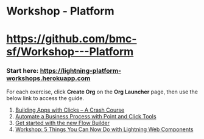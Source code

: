 # Workshop - Platform
# https://github.com/bmc-sf/Workshop---Platform

### Start here:  https://lightning-platform-workshops.herokuapp.com


For each exercise, click **Create Org** on the **Org Launcher** page, then use the below link to access the guide.

1. [Building Apps with Clicks – A Crash Course](https://github.com/bmc-sf/Workshop---Platform/blob/master/1%20-%20Building-Apps-with-Clicks-A-Crash-Course.pdf)
2. [Automate a Business Process with Point and Click Tools](https://github.com/bmc-sf/Workshop---Platform/blob/master/2%20-%20Automate-a-Business-Process-with-Point-and-Click-Tools.pdf)
3. [Get started with the new Flow Builder](https://github.com/bmc-sf/Workshop---Platform/blob/master/3%20-%20Get%20started%20with%20Flow%20Builder.pdf)
4. [Workshop: 5 Things You Can Now Do with Lightning Web Components](https://github.com/bmc-sf/Workshop---Platform/blob/master/4%20-%20Workshop%205%20Things%20You%20Can%20Now%20Do%20with%20Lightning%20Web%20Components%20copy.pdf)
